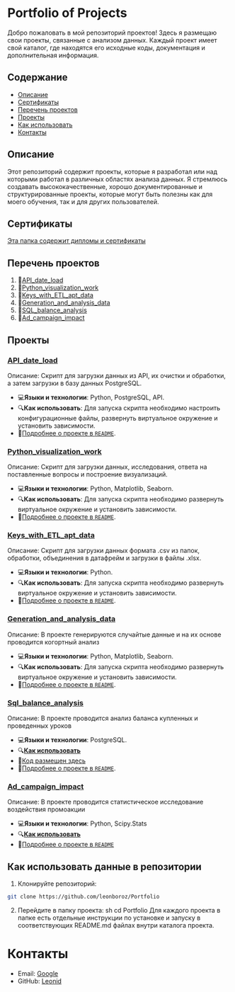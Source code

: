 # Portfolio of Projects

Добро пожаловать в мой репозиторий проектов! Здесь я размещаю свои проекты, связанные с анализом данных. Каждый проект имеет свой каталог, где находятся его исходные коды, документация и дополнительная информация.

## Содержание

- [Описание](#описание)
- [Сертификаты](#сертификаты)
- [Перечень проектов](#перечень-проектов)
- [Проекты](#проекты)
- [Как использовать](#как-использовать-данные-в-репозитории)
- [Контакты](#контакты)

## Описание

Этот репозиторий содержит проекты, которые я разработал или над которыми работал в различных областях анализа данных. Я стремлюсь создавать высококачественные, хорошо документированные и структурированные проекты, которые могут быть полезны как для моего обучения, так и для других пользователей.

## Сертификаты 

[Эта папка содержит дипломы и сертификаты](Сertificates/)

## Перечень проектов

1. 📂[API_date_load](#api_date_load)
2. 📂[Python_visualization_work](#python_visualization_work)
3. 📂[Keys_with_ETL_apt_data](#keys_with_etl_apt_data)
4. 📂[Generation_and_analysis_data](#Generation_and_analysis_data)
5. 📂[SQL_balance_analysis](#sql_balance_analysis)
6. 📂[Ad_campaign_impact](#ad_campaign_impact)



## Проекты

### [API_date_load](API_date_load/)

Описание: Скрипт для загрузки данных из API, их очистки и обработки, а затем загрузки в базу данных PostgreSQL.

- 💻**Языки и технологии**: Python, PostgreSQL, API.
- 🔍**Как использовать**: Для запуска скрипта необходимо настроить конфигурационные файлы, развернуть виртуальное окружение и установить зависимости.
- 📄[Подробнее о проекте в `README`](API_date_load/README.md).


### [Python_visualization_work](Python_visualization_work/)

Описание: Скрипт для загрузки данных, исследования, ответа на поставленные вопросы и построение визуализаций.

- 💻**Языки и технологии**: Python, Matplotlib, Seaborn.
- 🔍**Как использовать**: Для запуска скрипта необходимо развернуть виртуальное окружение и установить зависимости.
- 📄[Подробнее о проекте в `README`](Python_visualization_work/README.md).


###  [Keys_with_ETL_apt_data](Keys_with_ETL_apt_data/)

Описание: Скрипт для загрузки данных формата .csv из папок, обработки, объединения в датафрейм и загрузки в файлы .xlsx.

- 💻**Языки и технологии**: Python.
- 🔍**Как использовать**: Для запуска скрипта необходимо развернуть виртуальное окружение и установить зависимости.
- 📄[Подробнее о проекте в `README`](Keys_with_ETL_apt_data/README.md).


### [Generation_and_analysis_data](Generation_and_analysis_data/)

Описание: В проекте генерируются случайтые данные и на их основе проводится когортный анализ

- 💻**Языки и технологии**: Python, Matplotlib, Seaborn.
- 🔍**Как использовать**: Для запуска скрипта необходимо развернуть виртуальное окружение и установить зависимости.
- 📄[Подробнее о проекте в `README`](Generation_and_analysis_data/README.md).


### [Sql_balance_analysis](Sql_balance_analysis/)

Описание: В проекте проводится анализ баланса купленных и проведенных уроков

- 💻**Языки и технологии**: PostgreSQL.
- 🔍[**Как использовать**](Sql_balance_analysis/README.md#как-использовать)
- 📝[Код размещeн здесь](Sql_balance_analysis/Balance_analysis.sql)
- 📄[Подробнее о проекте в `README`](Sql_balance_analysis/README.md).


### [Ad_campaign_impact](Ad_campaign_impact/)

Описание: В проекте  проводится статистическое исследование воздействия промоакции

- 💻**Языки и технологии**: Python, Scipy.Stats
- 🔍[**Как использовать**](Ad_campaign_impact/README.md#использование)
- 📄[Подробнее о проекте в `README`](Ad_campaign_inpact/README.md)







## Как использовать данные в репозитории

1. Клонируйте репозиторий:  
```sh
git clone https://github.com/leonboroz/Portfolio
```

2. Перейдите в папку проекта:
sh
   cd Portfolio
Для каждого проекта в папке есть отдельные инструкции по установке и запуску в соответствующих README.md файлах внутри каталога проекта.

# Контакты
- Email: [Google](mailto:borozyak@gmail.com)
- GitHub: [Leonid](https://github.com/leonboroz)

